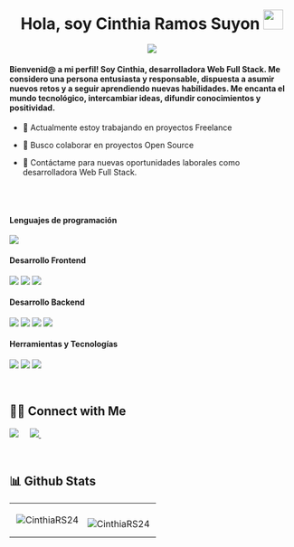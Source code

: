 <h1 align="center">Hola, soy Cinthia Ramos Suyon <img src="https://media.giphy.com/media/hvRJCLFzcasrR4ia7z/giphy.gif" width="35"></h1>
<p align="center">
 <a href="https://github.com/DenverCoder1/readme-typing-svg"><img src="https://readme-typing-svg.herokuapp.com?size=30&duration=5001&color=F75E94&background=FF31B700&lines=Desarrolladora+Web+Full+Stack"></a>
</p>

<h4>Bienvenid@ a mi perfil! Soy Cinthia, desarrolladora Web Full Stack. Me considero una persona entusiasta y responsable, dispuesta a asumir nuevos retos y a seguir aprendiendo nuevas habilidades. Me encanta el mundo tecnológico, intercambiar ideas, difundir conocimientos y positividad.</h4>
 
- 🔭 Actualmente estoy trabajando en proyectos Freelance

- 👯 Busco colaborar en proyectos Open Source

- 💬 Contáctame para nuevas oportunidades laborales como desarrolladora Web Full Stack. 

<br>
<br>

<h4>Lenguajes de programación</h4>
<p>
  <img src="https://img.shields.io/badge/JavaScript-F7DF1E?style=for-the-badge&logo=javascript&logoColor=black">
</p>
<h4>Desarrollo Frontend</h4>
<p>
  <img src="https://img.shields.io/badge/HTML5-E34F26?style=for-the-badge&logo=html5&logoColor=white">
  <img src="https://img.shields.io/badge/CSS3-1572B6?style=for-the-badge&logo=css3&logoColor=white">
  <img src="https://img.shields.io/badge/React-20232A?style=for-the-badge&logo=react&logoColor=61DAFB">
</p>
<h4>Desarrollo Backend</h4>
<p>
  <img src="https://img.shields.io/badge/Node.js-339933?style=for-the-badge&logo=nodedotjs&logoColor=white">
  <img src="https://img.shields.io/badge/Express.js-000000?style=for-the-badge&logo=express&logoColor=white">
  <img src="https://img.shields.io/badge/PostgreSQL-005C84?style=for-the-badge&logo=postgresql&logoColor=white">
  <img src="https://img.shields.io/badge/MySQL-005C84?style=for-the-badge&logo=mysql&logoColor=white">
</p>
<h4>Herramientas y Tecnologías</h4>
<p>
  <img src="https://img.shields.io/badge/Git-F05032?style=for-the-badge&logo=git&logoColor=white">
  <img src="https://img.shields.io/badge/GitHub-100000?style=for-the-badge&logo=github&logoColor=white">
  <img src="https://img.shields.io/badge/Postman-FF6C37?style=for-the-badge&logo=Postman&logoColor=white">
</p>

<br/>
<h2> 🤝🏻 Connect with Me </h2>

<p>
 <a target="_blank"href="https://www.linkedin.com/in/cinthia-stephany-ramos-suyon/"><img src="https://img.shields.io/badge/linkedin-%230077B5.svg?&style=for-the-badge&logo=linkedin&logoColor=white" /></a>&nbsp;&nbsp;&nbsp;&nbsp;
  <a href="mailto:cinthia24027@gmail.com"><img src="https://img.shields.io/badge/gmail-%23D14836.svg?&style=for-the-badge&logo=gmail&logoColor=white" />    </a>&nbsp;&nbsp;&nbsp;&nbsp;
</p>
<br/>
<h2> 📊 Github Stats  </h2>

<table>
 <tr>
  <td>
   <p>&nbsp;<img align="center" src="https://github-readme-stats.vercel.app/api?username=CinthiaRS24&show_icons=true&locale=en&theme=radical" alt="CinthiaRS24" /></p>
  </td>
  <td>
  <p><img align="left" src="https://github-readme-stats.vercel.app/api/top-langs?username=CinthiaRS24&show_icons=true&locale=en&layout=compact&theme=radical" alt="CinthiaRS24" /></p>
  </td>
 </tr>
</table>
